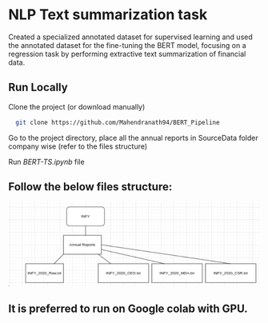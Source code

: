 
# NLP Text summarization task


Created a specialized annotated dataset for supervised learning and used the annotated dataset for the fine-tuning the BERT model, focusing on a regression task by performing extractive text summarization of financial data.

## Run Locally

Clone the project (or download manually)

```bash
  git clone https://github.com/Mahendranath94/BERT_Pipeline
```

Go to the project directory, place all the annual reports in SourceData folder company wise (refer to the files structure)

Run _BERT-TS.ipynb_ file

## Follow the below files structure:
![App Screenshot](https://github.com/Mahendranath94/BERT_Pipeline/blob/main/image.png?raw=true)


## It is preferred to run on Google colab with GPU.
